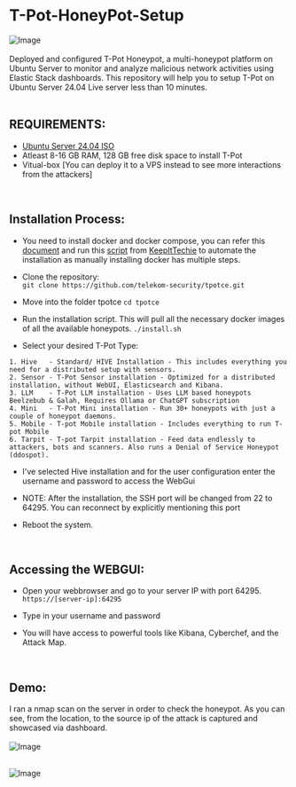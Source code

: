 # T-Pot-HoneyPot-Setup
![Image](https://github.com/user-attachments/assets/5c7c76c6-8f95-402e-b2e8-15cd5707e7b0) <br> <br>
Deployed and configured T-Pot Honeypot, a multi-honeypot platform on Ubuntu Server to monitor and analyze malicious network activities using Elastic Stack dashboards. This repository will help you to setup T-Pot on Ubuntu Server 24.04 Live server less than 10 minutes. <br><br>

## REQUIREMENTS:

- [Ubuntu Server 24.04 ISO](https://ubuntu.com/download/server)
- Atleast 8-16 GB RAM, 128 GB free disk space to install T-Pot
- Vitual-box [You can deploy it to a VPS instead to see more interactions from the attackers]
<br>

## Installation Process:
- You need to install docker and docker compose, you can refer this [document](https://wiki.kitpro.us/en/articles/docker-script) and run this [script](https://wiki.kitpro.us/install-docker.sh) from [KeepItTechie](https://www.youtube.com/@KeepItTechie) to automate the installation as manually installing docker has multiple steps.
- Clone the repository: <br>
``` git clone https://github.com/telekom-security/tpotce.git ```

- Move into the folder tpotce
``` cd tpotce ```

- Run the installation script. This will pull all the necessary docker images of all the available honeypots.
``` ./install.sh ```

- Select your desired T-Pot Type: <br>

```
1. Hive   - Standard/ HIVE Installation - This includes everything you need for a distributed setup with sensors.
2. Sensor - T-Pot Sensor installation - Optimized for a distributed installation, without WebUI, Elasticsearch and Kibana.
3. LLM    - T-Pot LLM installation - Uses LLM based honeypots Beelzebub & Galah, Requires Ollama or ChatGPT subscription
4. Mini   - T-Pot Mini installation - Run 30+ honeypots with just a couple of honeypot daemons.
5. Mobile - T-pot Mobile installation - Includes everything to run T-pot Mobile
6. Tarpit - T-pot Tarpit installation - Feed data endlessly to attackers, bots and scanners. Also runs a Denial of Service Honeypot (ddospot).
```
- I've selected Hive installation and for the user configuration enter the username and password to access the WebGui

- NOTE: After the installation, the SSH port will be changed from 22 to 64295. You can reconnect by explicitly mentioning this port

- Reboot the system.

<br>

## Accessing the WEBGUI:

- Open your webbrowser and go to your server IP with port 64295. <br>
``` https://[server-ip]:64295 ```

- Type in your username and password

- You will have access to powerful tools like Kibana, Cyberchef, and the Attack Map.

<br>

## Demo:

I ran a nmap scan on the server in order to check the honeypot. As you can see, from the location, to the source ip of the attack is captured and showcased via dashboard.
<br><br>
![Image](https://github.com/user-attachments/assets/61608747-0aee-416c-9d5c-4aa6e5395850)
<br><br>

![Image](https://github.com/user-attachments/assets/eb5b631e-041b-4d40-856b-3d9bd334ffd0)

